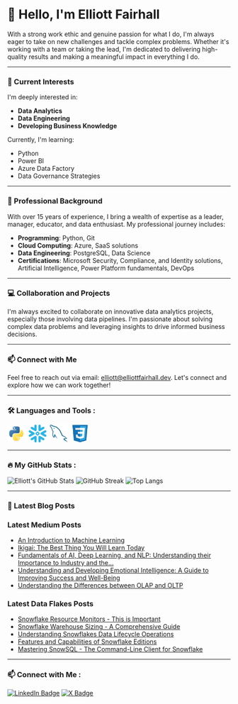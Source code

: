 # 👋 Hello, I'm Elliott Fairhall

With a strong work ethic and genuine passion for what I do, I'm always eager to take on new challenges and tackle complex problems. Whether it's working with a team or taking the lead, I'm dedicated to delivering high-quality results and making a meaningful impact in everything I do.

---

### 🌱 Current Interests
I'm deeply interested in:
- **Data Analytics**
- **Data Engineering**
- **Developing Business Knowledge**

Currently, I'm learning:
- Python
- Power BI
- Azure Data Factory
- Data Governance Strategies
---

### 💼 Professional Background
With over 15 years of experience, I bring a wealth of expertise as a leader, manager, educator, and data enthusiast. My professional journey includes:
- **Programming**: Python, Git
- **Cloud Computing**: Azure, SaaS solutions
- **Data Engineering**: PostgreSQL, Data Science
- **Certifications**: Microsoft Security, Compliance, and Identity solutions, Artificial Intelligence, Power Platform fundamentals, DevOps

---

### 💻 Collaboration and Projects
I'm always excited to collaborate on innovative data analytics projects, especially those involving data pipelines. I'm passionate about solving complex data problems and leveraging insights to drive informed business decisions.

---

### 📫 Connect with Me
Feel free to reach out via email: [elliott@elliottfairhall.dev](mailto:elliott@elliottfairhall.dev). Let's connect and explore how we can work together!

---

### :hammer_and_wrench: Languages and Tools :

<div>
  <img src="https://github.com/devicons/devicon/blob/master/icons/python/python-original.svg" title="Python" alt="Python" width="40" height="40"/>&nbsp;
  <img src="https://github.com/devicons/devicon/blob/master/icons/snowflake/snowflake-original.svg" title="Snowflake" alt="Snowflake" width="40" height="40"/>&nbsp;
  <img src="https://github.com/devicons/devicon/blob/master/icons/mysql/mysql-original.svg" title="MySQL" alt="MySQL" width="40" height="40"/>&nbsp;
  <img src="https://github.com/devicons/devicon/blob/master/icons/css3/css3-original.svg" title="CSS3" alt="CSS3" width="40" height="40"/>&nbsp;
</div>

---

### :fire: My GitHub Stats :

![Elliott's GitHub Stats](https://github-readme-stats.vercel.app/api?username=ElliottFairhall&show_icons=true&theme=radical)
![GitHub Streak](https://github-readme-streak-stats.herokuapp.com/?user=ElliottFairhall&theme=radical)
![Top Langs](https://github-readme-stats.vercel.app/api/top-langs/?username=ElliottFairhall&layout=compact&theme=radical)

---

### :memo: Latest Blog Posts

<!-- BLOG-POST-LIST:START -->
### Latest Medium Posts
- [An Introduction to Machine Learning](https://medium.com/@ElliottFairhall/an-introduction-to-machine-learning-32f889ffd81a?source=rss-9309b94bc54a------2)
- [Ikigai: The Best Thing You Will Learn Today](https://medium.com/@ElliottFairhall/ikigai-the-best-thing-you-will-learn-today-d18f2f8ce34a?source=rss-9309b94bc54a------2)
- [Fundamentals of AI, Deep Learning, and NLP: Understanding their Importance to Industry and the…](https://medium.com/@ElliottFairhall/fundamentals-of-ai-deep-learning-and-nlp-understanding-their-importance-to-industry-and-the-bd4311b15927?source=rss-9309b94bc54a------2)
- [Understanding and Developing Emotional Intelligence: A Guide to Improving Success and Well-Being](https://medium.com/@ElliottFairhall/understanding-and-developing-emotional-intelligence-a-guide-to-improving-success-and-well-being-8a0fa277623d?source=rss-9309b94bc54a------2)
- [Understanding the Differences between OLAP and OLTP](https://medium.com/@ElliottFairhall/understanding-the-differences-between-olap-and-oltp-f3cb9778a592?source=rss-9309b94bc54a------2)

### Latest Data Flakes Posts
- [Snowflake Resource Monitors - This is Important](https://www.data-flakes.dev/posts/snowflake-resource-monitors-this-is-important/)
- [Snowflake Warehouse Sizing - A Comprehensive Guide](https://www.data-flakes.dev/posts/snowflake-warehouse-sizing-a-comprehensive-guide/)
- [Understanding Snowflakes Data Lifecycle Operations](https://www.data-flakes.dev/posts/understanding-snowflake-data-lifecycle-operations/)
- [Features and Capabilities of Snowflake Editions](https://www.data-flakes.dev/posts/features-capabilities-snowflake-editions/)
- [Mastering SnowSQL - The Command-Line Client for Snowflake](https://www.data-flakes.dev/posts/mastering-snowsql-command-line-client-snowflake/)
<!-- BLOG-POST-LIST:END -->

---

### :mailbox: Connect with Me :

[![LinkedIn Badge](https://img.shields.io/badge/-ElliottFairhall-blue?style=flat&logo=Linkedin&logoColor=white)](https://www.linkedin.com/in/elliott-fairhall-mih-666945105/)
[![X Badge](https://img.shields.io/badge/-ElliottFairhall-1DA1F2?style=flat&logo=X&logoColor=white)](https://x.com/FairhallElliott)

